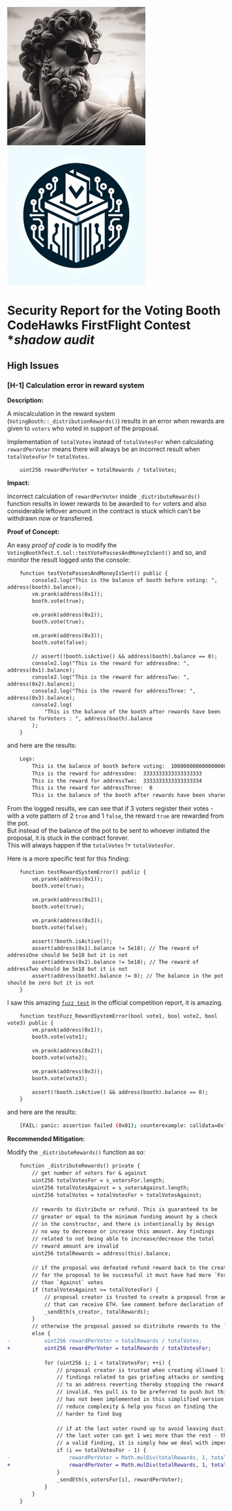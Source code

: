 ![](../logo.png)
<img src="../img/voting-booth.png" alt="Santa List" height="320" />

# Security Report for the Voting Booth CodeHawks FirstFlight Contest **shadow audit*

## High Issues

### [H-1] Calculation error in reward system

**Description:** 

A miscalculation in the reward system (`VotingBooth::_distributionRewards()`) results in an error when rewards are given to `voters` who voted in support of the proposal.

Implementation of `totalVotes` instead of `totalVotesFor` when calculating `rewardPerVoter` means there will always be an incorrect result when `totalVotesFor` != `totalVotes`.

```solidity
    uint256 rewardPerVoter = totalRewards / totalVotes;
```

**Impact:**

Incorrect calculation of `rewardPerVoter` inside `_distributeRewards()` function results in lower rewards to be awarded to `for` voters and also considerable leftover amount in the contract is stuck which can't be withdrawn now or transferred.


**Proof of Concept:**

An easy *proof of code* is to modify the `VotingBoothTest.t.sol::testVotePassesAndMoneyIsSent()` and so, and monitor the result logged unto the console:

```solidity
    function testVotePassesAndMoneyIsSent() public {
        console2.log("This is the balance of booth before voting: ", address(booth).balance);
        vm.prank(address(0x1));
        booth.vote(true);

        vm.prank(address(0x2));
        booth.vote(true);

        vm.prank(address(0x3));
        booth.vote(false);

        // assert(!booth.isActive() && address(booth).balance == 0);
        console2.log("This is the reward for addressOne: ", address(0x1).balance);
        console2.log("This is the reward for addressTwo: ", address(0x2).balance);
        console2.log("This is the reward for addressThree: ", address(0x3).balance);
        console2.log(
            "This is the balance of the booth after rewards have been shared to forVoters : ", address(booth).balance
        );
    }
```

and here are the results:

```bash
    Logs:
        This is the balance of booth before voting:  10000000000000000000
        This is the reward for addressOne:  3333333333333333333
        This is the reward for addressTwo:  3333333333333333334
        This is the reward for addressThree:  0
        This is the balance of the booth after rewards have been shared to forVoters :  3333333333333333333
```

From the logged results, we can see that if 3 voters register their votes -with a vote pattern of 2 `true` and 1 `false`, the reward `true` are rewarded from the pot.   
But instead of the balance of the pot to be sent to whoever initiated the proposal, it is stuck in the contract forever.   
This will always happen if the `totalVotes` != `totalVotesFor`.

Here is a more specific test for this finding: 

```solidity
    function testRewardSystemError() public {
        vm.prank(address(0x1));
        booth.vote(true);

        vm.prank(address(0x2));
        booth.vote(true);

        vm.prank(address(0x3));
        booth.vote(false);

        assert(!booth.isActive());
        assert(address(0x1).balance != 5e18); // The reward of addressOne should be 5e18 but it is not
        assert(address(0x2).balance != 5e18); // The reward of addressTwo should be 5e18 but it is not
        assert(address(booth).balance != 0); // The balance in the pot should be zero but it is not
    }
```

I saw this amazing [`fuzz test`](https://codehawks.cyfrin.io/c/2023-12-Voting-Booth/results?lt=contest&page=1&sc=xp&sj=reward&t=report) in the official competition report, it is amazing.

```solidity
    function testFuzz_RewardSystemError(bool vote1, bool vote2, bool vote3) public {
        vm.prank(address(0x1));
        booth.vote(vote1);

        vm.prank(address(0x2));
        booth.vote(vote2);

        vm.prank(address(0x3));
        booth.vote(vote3);

        assert(!booth.isActive() && address(booth).balance == 0);
    }
```

and here are the results:

```bash
    [FAIL: panic: assertion failed (0x01); counterexample: calldata=0xfb0b1328000000000000000000000000000000000000000000000000000000000000000100000000000000000000000000000000000000000000000000000000000000000000000000000000000000000000000000000000000000000000000000000001 args=[true, false, true]] testFuzz_RewardSystemError(bool,bool,bool) (runs: 2, μ: 232750, ~: 232750)
```

**Recommended Mitigation:**

Modify the `_distributeRewards()` function as so:

```diff
    function _distributeRewards() private {
        // get number of voters for & against
        uint256 totalVotesFor = s_votersFor.length;
        uint256 totalVotesAgainst = s_votersAgainst.length;
        uint256 totalVotes = totalVotesFor + totalVotesAgainst;

        // rewards to distribute or refund. This is guaranteed to be
        // greater or equal to the minimum funding amount by a check
        // in the constructor, and there is intentionally by design
        // no way to decrease or increase this amount. Any findings
        // related to not being able to increase/decrease the total
        // reward amount are invalid
        uint256 totalRewards = address(this).balance;

        // if the proposal was defeated refund reward back to the creator
        // for the proposal to be successful it must have had more `For` votes
        // than `Against` votes
        if (totalVotesAgainst >= totalVotesFor) {
            // proposal creator is trusted to create a proposal from an address
            // that can receive ETH. See comment before declaration of `s_creator`
            _sendEth(s_creator, totalRewards);
        }
        // otherwise the proposal passed so distribute rewards to the `For` voters
        else {
-           uint256 rewardPerVoter = totalRewards / totalVotes; 
+           uint256 rewardPerVoter = totalRewards / totalVotesFor; 

            for (uint256 i; i < totalVotesFor; ++i) {
                // proposal creator is trusted when creating allowed list of voters,
                // findings related to gas griefing attacks or sending eth
                // to an address reverting thereby stopping the reward payouts are
                // invalid. Yes pull is to be preferred to push but this
                // has not been implemented in this simplified version to
                // reduce complexity & help you focus on finding the
                // harder to find bug

                // if at the last voter round up to avoid leaving dust; this means that
                // the last voter can get 1 wei more than the rest - this is not
                // a valid finding, it is simply how we deal with imperfect division
                if (i == totalVotesFor - 1) {
-                   rewardPerVoter = Math.mulDiv(totalRewards, 1, totalVotes, Math.Rounding.Ceil);
+                   rewardPerVoter = Math.mulDiv(totalRewards, 1, totalVotesFor, Math.Rounding.Ceil);
                }
                _sendEth(s_votersFor[i], rewardPerVoter);
            }
        }
    }
```